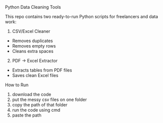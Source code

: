 Python Data Cleaning Tools

This repo contains two ready-to-run Python scripts for freelancers and data work:

1. CSV/Excel Cleaner
- Removes duplicates
- Removes empty rows
- Cleans extra spaces

2. PDF → Excel Extractor
- Extracts tables from PDF files
- Saves clean Excel files

How to Run
1. download the code
2. put the messy csv files on one folder
3. copy the path of that folder
4. run the code using cmd
5. paste the path 
